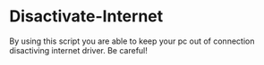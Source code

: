 # Disactivate-Internet
By using this script you are able to keep your pc out of connection disactiving internet driver. Be careful!
